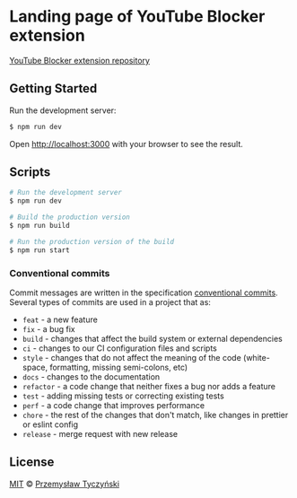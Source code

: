 # Landing page of YouTube Blocker extension

[YouTube Blocker extension repository](https://github.com/tyczynski/youtube-blocker)

## Getting Started

Run the development server:

```bash
$ npm run dev
```

Open [http://localhost:3000](http://localhost:3000) with your browser to see the result.

## Scripts

```bash
# Run the development server
$ npm run dev

# Build the production version
$ npm run build

# Run the production version of the build
$ npm run start
```

### Conventional commits

Commit messages are written in the specification [conventional commits](https://www.conventionalcommits.org/en/v1.0.0/). Several types of commits are used in a project that as:

- `feat` - a new feature
- `fix` - a bug fix
- `build` - changes that affect the build system or external dependencies
- `ci` - changes to our CI configuration files and scripts
- `style` - changes that do not affect the meaning of the code (white-space, formatting, missing semi-colons, etc)
- `docs` - changes to the documentation
- `refactor` - a code change that neither fixes a bug nor adds a feature
- `test` - adding missing tests or correcting existing tests
- `perf` - a code change that improves performance
- `chore` - the rest of the changes that don't match, like changes in prettier or eslint config
- `release` - merge request with new release

## License

[MIT](LICENSE.md) © [Przemysław Tyczyński](https://tyczynski.dev)
